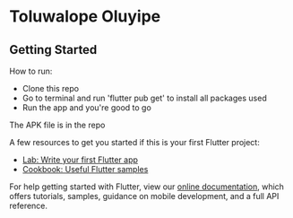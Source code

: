 # Toluwalope Oluyipe 
## Getting Started

How to run:
- Clone this repo
- Go to terminal and run 'flutter pub get' to install all packages used
- Run the app and you're good to go

The APK file is in the repo

A few resources to get you started if this is your first Flutter project:

- [Lab: Write your first Flutter app](https://flutter.dev/docs/get-started/codelab)
- [Cookbook: Useful Flutter samples](https://flutter.dev/docs/cookbook)

For help getting started with Flutter, view our
[online documentation](https://flutter.dev/docs), which offers tutorials,
samples, guidance on mobile development, and a full API reference.
